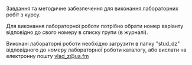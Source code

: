 
Завдання та методичне забезпечення для виконання лабораторних робіт з курсу.

Для виконання лабораторної роботи потрібно обрати номер варіанту відповідно до свого номеру в списку групи (в журналі).

Виконані лабораторні роботи необхідно загрузити в папку "stud_dz" відповідного до номеру лабораторної роботи каталогу, або вислати на електронну пошту vlad_z@ua.fm

